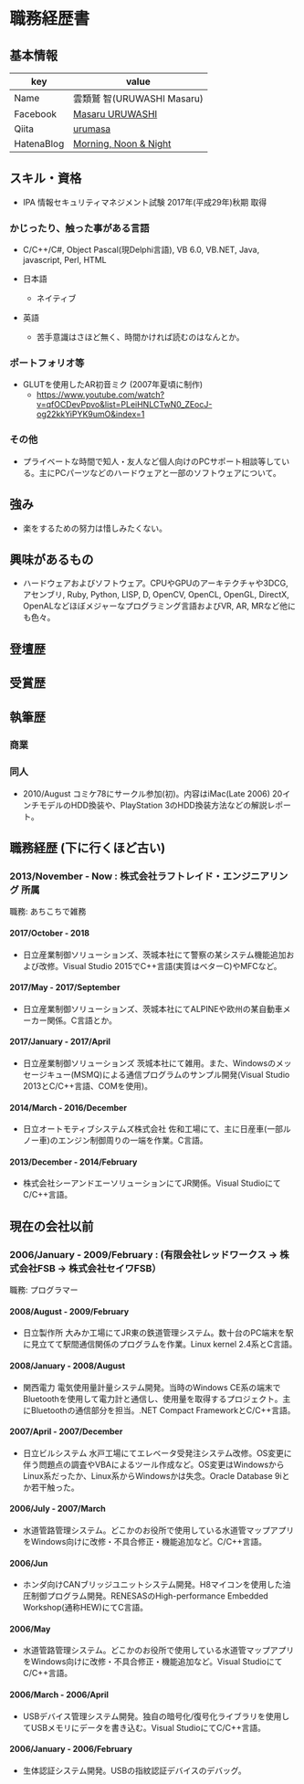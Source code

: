 # 職務経歴書

## 基本情報

|key|value|
|---|-----|
|Name|雲類鷲 智(URUWASHI Masaru)|
|Facebook|[Masaru URUWASHI](https://www.facebook.com/masaruuruwashi)|
|Qiita|[urumasa](http://qiita.com/urumasa)|
|HatenaBlog|[Morning, Noon & Night](http://urumasa.hatenablog.jp)|

## スキル・資格
- IPA 情報セキュリティマネジメント試験 2017年(平成29年)秋期 取得

### かじったり、触った事がある言語

- C/C++/C#, Object Pascal(現Delphi言語), VB 6.0, VB.NET, Java, javascript, Perl, HTML

- 日本語
  - ネイティブ
- 英語
  - 苦手意識はさほど無く、時間かければ読むのはなんとか。

### ポートフォリオ等

- GLUTを使用したAR初音ミク (2007年夏頃に制作)
  - https://www.youtube.com/watch?v=qfOCDevPpvo&list=PLeiHNLCTwN0_ZEocJ-og22kkYiPYK9umO&index=1

### その他

- プライベートな時間で知人・友人など個人向けのPCサポート相談等している。主にPCパーツなどのハードウェアと一部のソフトウェアについて。

## 強み

- 楽をするための努力は惜しみたくない。

## 興味があるもの

- ハードウェアおよびソフトウェア。CPUやGPUのアーキテクチャや3DCG, アセンブリ, Ruby, Python, LISP, D, OpenCV, OpenCL, OpenGL, DirectX, OpenALなどほぼメジャーなプログラミング言語およびVR, AR, MRなど他にも色々。

## 登壇歴

## 受賞歴

## 執筆歴

### 商業

### 同人

- 2010/August コミケ78にサークル参加(初)。内容はiMac(Late 2006) 20インチモデルのHDD換装や、PlayStation 3のHDD換装方法などの解説レポート。

## 職務経歴 (下に行くほど古い)

### 2013/November - Now : 株式会社ラフトレイド・エンジニアリング 所属

職務: あちこちで雑務

#### 2017/October - 2018

- 日立産業制御ソリューションズ、茨城本社にて警察の某システム機能追加および改修。Visual Studio 2015でC++言語(実質はベターC)やMFCなど。

#### 2017/May - 2017/September

- 日立産業制御ソリューションズ、茨城本社にてALPINEや欧州の某自動車メーカー関係。C言語とか。

#### 2017/January - 2017/April

- 日立産業制御ソリューションズ 茨城本社にて雑用。また、Windowsのメッセージキュー(MSMQ)による通信プログラムのサンプル開発(Visual Studio 2013とC/C++言語、COMを使用)。

#### 2014/March - 2016/December

- 日立オートモティブシステムズ株式会社 佐和工場にて、主に日産車(一部ルノー車)のエンジン制御周りの一端を作業。C言語。

#### 2013/December - 2014/February

- 株式会社シーアンドエーソリューションにてJR関係。Visual StudioにてC/C++言語。

## 現在の会社以前

### 2006/January - 2009/February : (有限会社レッドワークス -> 株式会社FSB -> 株式会社セイワFSB）

職務: プログラマー

#### 2008/August - 2009/February

- 日立製作所 大みか工場にてJR東の鉄道管理システム。数十台のPC端末を駅に見立てて駅間通信関係のプログラムを作業。Linux kernel 2.4系とC言語。

#### 2008/January - 2008/August

- 関西電力 電気使用量計量システム開発。当時のWindows CE系の端末でBluetoothを使用して電力計と通信し、使用量を取得するプロジェクト。主にBluetoothの通信部分を担当。.NET Compact FrameworkとC/C++言語。

#### 2007/April - 2007/December

- 日立ビルシステム 水戸工場にてエレベータ受発注システム改修。OS変更に伴う問題点の調査やVBAによるツール作成など。OS変更はWindowsからLinux系だったか、Linux系からWindowsかは失念。Oracle Database 9iとか若干触った。

#### 2006/July - 2007/March

- 水道管路管理システム。どこかのお役所で使用している水道管マップアプリをWindows向けに改修・不具合修正・機能追加など。C/C++言語。

#### 2006/Jun

- ホンダ向けCANブリッジユニットシステム開発。H8マイコンを使用した油圧制御プログラム開発。RENESASのHigh-performance Embedded Workshop(通称HEW)にてC言語。

#### 2006/May

- 水道管路管理システム。どこかのお役所で使用している水道管マップアプリをWindows向けに改修・不具合修正・機能追加など。Visual StudioにてC/C++言語。

#### 2006/March - 2006/April

- USBデバイス管理システム開発。独自の暗号化/復号化ライブラリを使用してUSBメモリにデータを書き込む。Visual StudioにてC/C++言語。

#### 2006/January - 2006/February

- 生体認証システム開発。USBの指紋認証デバイスのデバッグ。
